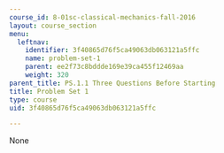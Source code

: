 ```yaml
---
course_id: 8-01sc-classical-mechanics-fall-2016
layout: course_section
menu:
  leftnav:
    identifier: 3f40865d76f5ca49063db063121a5ffc
    name: problem-set-1
    parent: ee2f73c8bddde169e39ca455f12469aa
    weight: 320
parent_title: PS.1.1 Three Questions Before Starting
title: Problem Set 1
type: course
uid: 3f40865d76f5ca49063db063121a5ffc

---
```

None